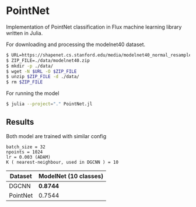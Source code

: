 # PointNet
Implementation of PointNet classification in Flux machine learning library written in Julia.

For downloading and processing the modelnet40 dataset.
```bash
$ URL=https://shapenet.cs.stanford.edu/media/modelnet40_normal_resampled.zip
$ ZIP_FILE=./data/modelnet40.zip
$ mkdir -p ./data/
$ wget -N $URL -O $ZIP_FILE
$ unzip $ZIP_FILE -d ./data/
$ rm $ZIP_FILE
```
    
For running the model

```bash
$ julia --project="." PointNet.jl
```

## Results

Both model are trained with similar config
```
batch_size = 32
npoints = 1024
lr = 0.003 (ADAM)
K ( nearest-neighbour, used in DGCNN ) = 10
```

Dataset | ModelNet (10 classes) |
---|--|
DGCNN |<b>0.8744</b>|
PointNet |0.7544|

